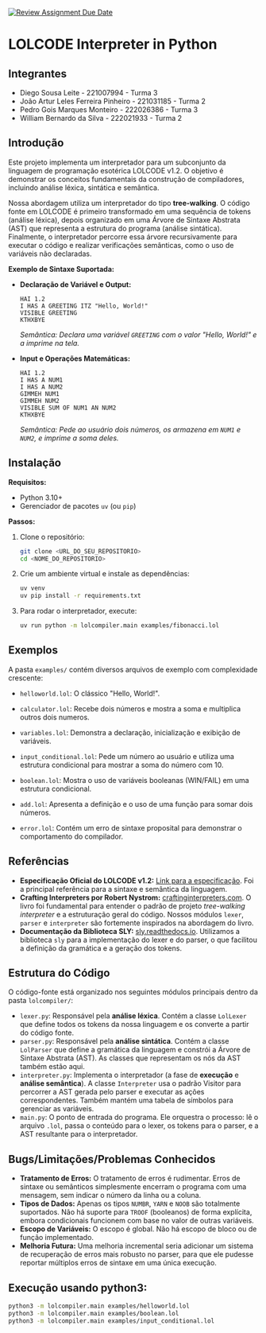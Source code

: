 [![Review Assignment Due Date](https://classroom.github.com/assets/deadline-readme-button-22041afd0340ce965d47ae6ef1cefeee28c7c493a6346c4f15d667ab976d596c.svg)](https://classroom.github.com/a/Hppw7Zh2)

# LOLCODE Interpreter in Python

## Integrantes

- Diego Sousa Leite - 221007994 - Turma 3
- João Artur Leles Ferreira Pinheiro - 221031185 - Turma 2
- Pedro Gois Marques Monteiro - 222026386 - Turma 3
- William Bernardo da Silva - 222021933 - Turma 2


## Introdução

Este projeto implementa um interpretador para um subconjunto da linguagem de programação esotérica LOLCODE v1.2. O objetivo é demonstrar os conceitos fundamentais da construção de compiladores, incluindo análise léxica, sintática e semântica.

Nossa abordagem utiliza um interpretador do tipo **tree-walking**. O código fonte em LOLCODE é primeiro transformado em uma sequência de tokens (análise léxica), depois organizado em uma Árvore de Sintaxe Abstrata (AST) que representa a estrutura do programa (análise sintática). Finalmente, o interpretador percorre essa árvore recursivamente para executar o código e realizar verificações semânticas, como o uso de variáveis não declaradas.

**Exemplo de Sintaxe Suportada:**

* **Declaração de Variável e Output:**
    ```lol
    HAI 1.2
    I HAS A GREETING ITZ "Hello, World!"
    VISIBLE GREETING
    KTHXBYE
    ```
    *Semântica: Declara uma variável `GREETING` com o valor "Hello, World!" e a imprime na tela.*

* **Input e Operações Matemáticas:**
    ```lol
    HAI 1.2
    I HAS A NUM1
    I HAS A NUM2
    GIMMEH NUM1
    GIMMEH NUM2
    VISIBLE SUM OF NUM1 AN NUM2
    KTHXBYE
    ```
    *Semântica: Pede ao usuário dois números, os armazena em `NUM1` e `NUM2`, e imprime a soma deles.*

## Instalação

**Requisitos:**
* Python 3.10+
* Gerenciador de pacotes `uv` (ou `pip`)

**Passos:**
1.  Clone o repositório:
    ```bash
    git clone <URL_DO_SEU_REPOSITORIO>
    cd <NOME_DO_REPOSITORIO>
    ```
2.  Crie um ambiente virtual e instale as dependências:
    ```bash
    uv venv
    uv pip install -r requirements.txt
    ```
3.  Para rodar o interpretador, execute:
    ```bash
    uv run python -m lolcompiler.main examples/fibonacci.lol
    ```

## Exemplos

A pasta `examples/` contém diversos arquivos de exemplo com complexidade crescente:

* `helloworld.lol`: O clássico "Hello, World!".

* `calculator.lol`: Recebe dois números e mostra a soma e multiplica outros dois numeros.

* `variables.lol`: Demonstra a declaração, inicialização e exibição de variáveis.

* `input_conditional.lol`: Pede um número ao usuário e utiliza uma estrutura condicional para mostrar a soma do número com 10.

* `boolean.lol`: Mostra o uso de variáveis booleanas (WIN/FAIL) em uma estrutura condicional.

* `add.lol`: Apresenta a definição e o uso de uma função para somar dois números.

* `error.lol`: Contém um erro de sintaxe proposital para demonstrar o comportamento do compilador.

## Referências

* **Especificação Oficial do LOLCODE v1.2:** [Link para a especificação](https://github.com/justinmeza/lolcode-spec/blob/master/v1.2/lolcode-spec-v1.2.md). Foi a principal referência para a sintaxe e semântica da linguagem.
* **Crafting Interpreters por Robert Nystrom:** [craftinginterpreters.com](https://craftinginterpreters.com/). O livro foi fundamental para entender o padrão de projeto *tree-walking interpreter* e a estruturação geral do código. Nossos módulos `lexer`, `parser` e `interpreter` são fortemente inspirados na abordagem do livro.
* **Documentação da Biblioteca SLY:** [sly.readthedocs.io](https://sly.readthedocs.io/). Utilizamos a biblioteca `sly` para a implementação do lexer e do parser, o que facilitou a definição da gramática e a geração dos tokens.

## Estrutura do Código

O código-fonte está organizado nos seguintes módulos principais dentro da pasta `lolcompiler/`:

* `lexer.py`: Responsável pela **análise léxica**. Contém a classe `LolLexer` que define todos os tokens da nossa linguagem e os converte a partir do código fonte.
* `parser.py`: Responsável pela **análise sintática**. Contém a classe `LolParser` que define a gramática da linguagem e constrói a Árvore de Sintaxe Abstrata (AST). As classes que representam os nós da AST também estão aqui.
* `interpreter.py`: Implementa o interpretador (a fase de **execução** e **análise semântica**). A classe `Interpreter` usa o padrão Visitor para percorrer a AST gerada pelo parser e executar as ações correspondentes. Também mantém uma tabela de símbolos para gerenciar as variáveis.
* `main.py`: O ponto de entrada do programa. Ele orquestra o processo: lê o arquivo `.lol`, passa o conteúdo para o lexer, os tokens para o parser, e a AST resultante para o interpretador.

## Bugs/Limitações/Problemas Conhecidos

* **Tratamento de Erros:** O tratamento de erros é rudimentar. Erros de sintaxe ou semânticos simplesmente encerram o programa com uma mensagem, sem indicar o número da linha ou a coluna.
* **Tipos de Dados:** Apenas os tipos `NUMBR`, `YARN` e `NOOB` são totalmente suportados. Não há suporte para `TROOF` (booleanos) de forma explícita, embora condicionais funcionem com base no valor de outras variáveis.
* **Escopo de Variáveis:** O escopo é global. Não há escopo de bloco ou de função implementado.
* **Melhoria Futura:** Uma melhoria incremental seria adicionar um sistema de recuperação de erros mais robusto no parser, para que ele pudesse reportar múltiplos erros de sintaxe em uma única execução.


## **Execução usando python3:**

```bash
python3 -m lolcompiler.main examples/helloworld.lol
python3 -m lolcompiler.main examples/boolean.lol
python3 -m lolcompiler.main examples/input_conditional.lol
```